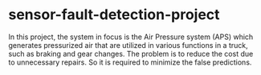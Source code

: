 # sensor-fault-detection-project
In this project, the system in focus is the Air Pressure system (APS) which generates pressurized air that are utilized in various functions in a truck, such as braking and gear changes. The problem is to reduce the cost due to unnecessary repairs. So it is required to minimize the false predictions.
